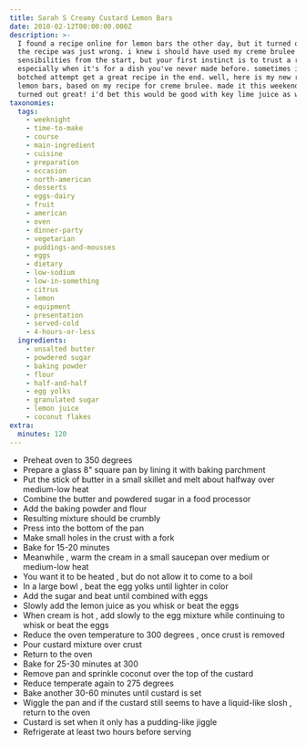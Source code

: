 ```yaml
---
title: Sarah S Creamy Custard Lemon Bars
date: 2010-02-12T00:00:00.000Z
description: >-
  I found a recipe online for lemon bars the other day, but it turned out that
  the recipe was just wrong. i knew i should have used my creme brulee making
  sensibilities from the start, but your first instinct is to trust a recipe,
  especially when it's for a dish you've never made before. sometimes it takes a
  botched attempt get a great recipe in the end. well, here is my new recipe for
  lemon bars, based on my recipe for creme brulee. made it this weekend and it
  turned out great! i'd bet this would be good with key lime juice as well.
taxonomies:
  tags:
    - weeknight
    - time-to-make
    - course
    - main-ingredient
    - cuisine
    - preparation
    - occasion
    - north-american
    - desserts
    - eggs-dairy
    - fruit
    - american
    - oven
    - dinner-party
    - vegetarian
    - puddings-and-mousses
    - eggs
    - dietary
    - low-sodium
    - low-in-something
    - citrus
    - lemon
    - equipment
    - presentation
    - served-cold
    - 4-hours-or-less
  ingredients:
    - unsalted butter
    - powdered sugar
    - baking powder
    - flour
    - half-and-half
    - egg yolks
    - granulated sugar
    - lemon juice
    - coconut flakes
extra:
  minutes: 120
---
```

 - Preheat oven to 350 degrees
 - Prepare a glass 8" square pan by lining it with baking parchment
 - Put the stick of butter in a small skillet and melt about halfway over medium-low heat
 - Combine the butter and powdered sugar in a food processor
 - Add the baking powder and flour
 - Resulting mixture should be crumbly
 - Press into the bottom of the pan
 - Make small holes in the crust with a fork
 - Bake for 15-20 minutes
 - Meanwhile , warm the cream in a small saucepan over medium or medium-low heat
 - You want it to be heated , but do not allow it to come to a boil
 - In a large bowl , beat the egg yolks until lighter in color
 - Add the sugar and beat until combined with eggs
 - Slowly add the lemon juice as you whisk or beat the eggs
 - When cream is hot , add slowly to the egg mixture while continuing to whisk or beat the eggs
 - Reduce the oven temperature to 300 degrees , once crust is removed
 - Pour custard mixture over crust
 - Return to the oven
 - Bake for 25-30 minutes at 300
 - Remove pan and sprinkle coconut over the top of the custard
 - Reduce temperate again to 275 degrees
 - Bake another 30-60 minutes until custard is set
 - Wiggle the pan and if the custard still seems to have a liquid-like slosh , return to the oven
 - Custard is set when it only has a pudding-like jiggle
 - Refrigerate at least two hours before serving
